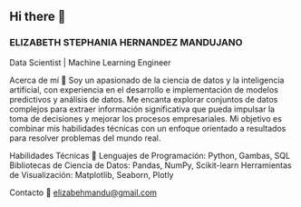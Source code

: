 ## Hi there 👋
### ELIZABETH STEPHANIA HERNANDEZ MANDUJANO

Data Scientist | Machine Learning Engineer

Acerca de mí 💬
Soy un apasionado de la ciencia de datos y la inteligencia artificial, con experiencia en el desarrollo e implementación de modelos predictivos y análisis de datos. Me encanta explorar conjuntos de datos complejos para extraer información significativa que pueda impulsar la toma de decisiones y mejorar los procesos empresariales. Mi objetivo es combinar mis habilidades técnicas con un enfoque orientado a resultados para resolver problemas del mundo real.

Habilidades Técnicas 🔧
Lenguajes de Programación: Python, Gambas, SQL
Bibliotecas de Ciencia de Datos: Pandas, NumPy, Scikit-learn
Herramientas de Visualización: Matplotlib, Seaborn, Plotly

Contacto
📩 elizabehmandu@gmail.com
<!--
**elizabethmandujano/elizabethmandujano** is a ✨ _special_ ✨ repository because its `README.md` (this file) appears on your GitHub profile.

- 🔭 I’m currently working on ...
- 🌱 I’m currently learning ...
- 👯 I’m looking to collaborate on ...
- 🤔 I’m looking for help with ...
- 💬 Ask me about ...
- 📫 How to reach me: ...
- 😄 Pronouns: ...
- ⚡ Fun fact: ...
-->
